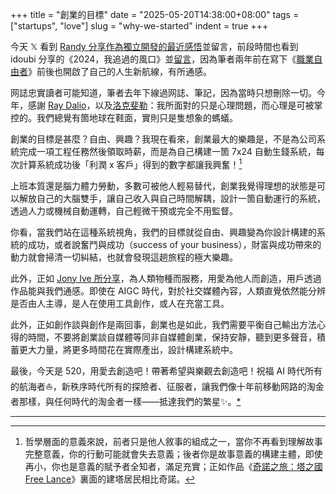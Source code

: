 +++
title = "創業的目標"
date = "2025-05-20T14:38:00+08:00"
tags = ["startups", "love"]
slug = "why-we-started"
indent = true
+++

今天 𝕏 看到 [Randy 分享作為獨立開發的最近感悟](https://x.com/randyloop/status/1924689182712332376)並留言，前段時間也看到 idoubi 分享的《2024，我追過的風口》並[留言](https://github.com/idoubi/idoubi.github.io/issues/20#issuecomment-2764544280)，因為筆者兩年前在寫下《[職業自由者](https://yixiuer.me/aphorism/prefession-free/)》前後也開啟了自己的人生新航線，有所通感。

网誌忠實讀者可能知道，筆者去年下線過网誌、筆記，因為當時只想刪除一切。今年，感謝 [Ray Dalio](https://reuixiy.notion.site/1aac9131ed4f80a4a64bcab18723e0aa)，以及[洛克斐勒](https://reuixiy.notion.site/1bdc9131ed4f8033ab88ca3e0f5bd7aa)：我所面對的只是心理問題，而心理是可被掌控的。我們總覺有箇地球在鞋面，實則只是隻想象的螞蟻。

創業的目標是甚麼？自由、興趣？我現在看來，創業最大的樂趣是，不是為公司系統完成一項工程任務然後領取時薪，而是為自己構建一箇 7x24 自動生錢系統，每次計算系統成功後「利潤 x 客戶」得到的數字都讓我興奮！[^1]

上班本質還是腦力體力勞動，多數可被他人輕易替代，創業我覺得理想的狀態是可以解放自己的大腦雙手，讓自己收入與自己時間解耦，設計一箇自動運行的系統，透過人力或機械自動運轉，自己輕微干預或完全不用監督。

你看，當我們站在這種系統視角，我們的目標就從自由、興趣變為你設計構建的系統的成功，或者說奮鬥與成功（success of your business），財富與成功帶來的動力就會掃清一切糾結，也就會發現這趟旅程的極大樂趣。

此外，正如 [Jony Ive 所分享](https://reuixiy.notion.site/26045e757a924772aaf801c4a1154a10#1f6c9131ed4f8025a865e074c6e22183)，為人類物種而服務，用愛為他人而創造，用戶透過作品能與我們通感。即使在 AIGC 時代，對於社交媒體內容，人類直覺依然能分辨是否由人主導，是人在使用工具創作，或人在充當工具。

此外，正如創作談與創作是兩回事，創業也是如此，我們需要平衡自己輸出方法心得的時間，不要將創業談自媒體等同非自媒體創業，保持安靜，聽到更多聲音，積蓄更大力量，將更多時間花在實際產出，設計構建系統中。

最後，今天是 520，用愛去創造吧！帶著希望與樂觀去創造吧！祝福 AI 時代所有的航海者⛵️，新秩序時代所有的探險者、征服者，讓我們像十年前移動网路的淘金者那樣，與任何時代的淘金者一樣——抵達我們的繁星✨。[*](https://reuixiy.notion.site/1f9c9131ed4f8063a0ebfa570c9ad307)

---

[^1]: 哲學層面的意義來說，前者只是他人敘事的組成之一，當你不再看到理解故事完整意義，你的行動可能就會失去意義；後者你是故事意義的構建主體，即使再小，你也是意義的賦予者全知者，滿足充實；正如作品《[奇諾之旅：塔之國 Free Lance](https://reuixiy.notion.site/1efc9131ed4f8047816ad04c98c0d2e1)》裏面的建塔居民相比奇諾。